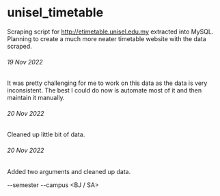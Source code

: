 # unisel_timetable
Scraping script for http://etimetable.unisel.edu.my extracted into MySQL. Planning to create a much more neater timetable website with the data scraped.


###### 19 Nov 2022
It was pretty challenging for me to work on this data as the data is very inconsistent. The best I could do now is automate most of it 
and then maintain it manually.

###### 20 Nov 2022
Cleaned up little bit of data.

###### 20 Nov 2022
Added two arguments and cleaned up data.

--semester <number>
--campus <BJ / SA>
